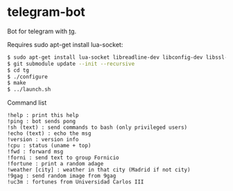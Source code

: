 telegram-bot
============

Bot for telegram with [tg](https://github.com/vysheng/tg).


Requires sudo apt-get install lua-socket:

```bash
$ sudo apt-get install lua-socket libreadline-dev libconfig-dev libssl-dev lua5.2 liblua5.2-dev
$ git submodule update --init --recursive
$ cd tg
$ ./configure
$ make
$ ../launch.sh
```

Command list
```
!help : print this help
!ping : bot sends pong
!sh (text) : send commands to bash (only privileged users)
!echo (text) : echo the msg
!version : version info
!cpu : status (uname + top)
!fwd : forward msg
!forni : send text to group Fornicio
!fortune : print a random adage
!weather [city] : weather in that city (Madrid if not city)
!9gag : send random image from 9gag
!uc3m : fortunes from Universidad Carlos III
```

